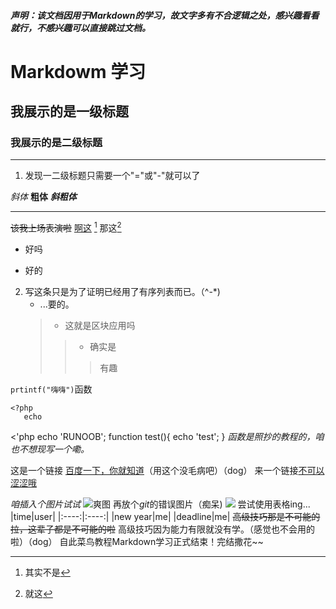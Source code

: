 ##### 声明：该文档因用于Markdown的学习，故文字多有不合逻辑之处，感兴趣看看就行，不感兴趣可以直接跳过文档。







# Markdowm 学习
## 我展示的是一级标题
### 我展示的是二级标题   
***
1. 发现一二级标题只需要一个"="或"-"就可以了

*斜体*   **粗体** ***斜粗体***
***
~~该我上场表演啦~~ <u>啊这</u> [^uuu]
那这[^hai]
[^uuu]:其实不是
[^hai]:就这
* 好吗
- 好的
2. 写这条只是为了证明已经用了有序列表而已。（^-*)
     - ...要的。 
    >- 这就是区块应用吗
    >>* 确实是
    >>>有趣 
    

 `prtintf("嗨嗨")`函数
```
<?php
   echo
```
   <'php
   echo 'RUNOOB';
   function test(){
      echo 'test';
   }
   *函数是照抄的教程的，咱也不想现写一个嘞。*

这是一个链接 [百度一下，你就知道](https://www.baidu.com)（用这个没毛病吧）（dog）
来一个链接[不可以涩涩哦][6]

[6]: http://www.people.com.cn/
*咱插入个图片试试*
![爽图](http://pic.people.com.cn/NMediaFile/2022/0907/MAIN202209070920000295340910842.JPG)
再放个*git*的错误图片（痴呆)
![](https://s3.bmp.ovh/imgs/2022/09/08/f86a4ee7931f081a.png)
尝试使用表格ing...
|time|user|
|:----:|:----:|
|new year|me|
|deadline|me|
~~高级技巧那是不可能的拉，这辈子都是不可能的啦~~
高级技巧因为能力有限就没有学。（感觉也不会用的啦）（dog）
自此菜鸟教程Markdown学习正式结束！完结撒花~~